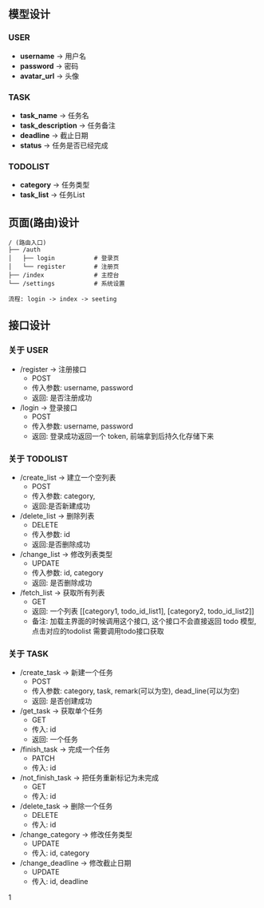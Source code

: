 ## 模型设计

### USER

- **username** -> 用户名
- **password** -> 密码
- **avatar_url** -> 头像

### TASK

- **task_name** -> 任务名
- **task_description** -> 任务备注
- **deadline** -> 截止日期
- **status** -> 任务是否已经完成

### TODOLIST

- **category** -> 任务类型
- **task_list** -> 任务List

## 页面(路由)设计

```angular2html
/ (路由入口)
├── /auth
│   ├── login           # 登录页
│   └── register        # 注册页
├── /index              # 主控台
└── /settings           # 系统设置

流程: login -> index -> seeting
```

## 接口设计

### 关于 USER

- /register -> 注册接口
    - POST
    - 传入参数: username, password
    - 返回: 是否注册成功
- /login -> 登录接口
    - POST
    - 传入参数: username, password
    - 返回: 登录成功返回一个 token, 前端拿到后持久化存储下来

### 关于 TODOLIST

- /create_list -> 建立一个空列表
    - POST
    - 传入参数: category,
    - 返回:是否新建成功
- /delete_list -> 删除列表
    - DELETE
    - 传入参数: id
    - 返回:是否删除成功
- /change_list -> 修改列表类型
    - UPDATE
    - 传入参数: id, category
    - 返回: 是否删除成功
- /fetch_list -> 获取所有列表
    - GET
    - 返回: 一个列表 [[category1, todo_id_list1], [category2, todo_id_list2]]
    - 备注: 加载主界面的时候调用这个接口, 这个接口不会直接返回 todo 模型, 点击对应的todolist 需要调用todo接口获取

### 关于 TASK

- /create_task -> 新建一个任务
    - POST
    - 传入参数: category, task, remark(可以为空), dead_line(可以为空)
    - 返回: 是否创建成功
- /get_task -> 获取单个任务
    - GET
    - 传入: id
    - 返回: 一个任务
- /finish_task -> 完成一个任务
    - PATCH
    - 传入: id
- /not_finish_task -> 把任务重新标记为未完成
    - GET
    - 传入: id
- /delete_task -> 删除一个任务
    - DELETE
    - 传入: id
- /change_category -> 修改任务类型
    - UPDATE
    - 传入: id, category
- /change_deadline -> 修改截止日期
    - UPDATE
    - 传入: id, deadline

1
